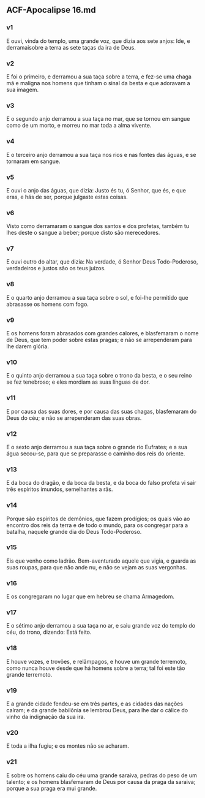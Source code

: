 ## ACF-Apocalipse 16.md
### v1
 E ouvi, vinda do templo, uma grande voz, que dizia aos sete anjos: Ide, e derramaisobre a terra as sete taças da ira de Deus.
### v2
 E foi o primeiro, e derramou a sua taça sobre a terra, e fez-se uma chaga má e maligna nos homens que tinham o sinal da besta e que adoravam a sua imagem.
### v3
 E o segundo anjo derramou a sua taça no mar, que se tornou em sangue como de um morto, e morreu no mar toda a alma vivente.
### v4
 E o terceiro anjo derramou a sua taça nos rios e nas fontes das águas, e se tornaram em sangue.
### v5
 E ouvi o anjo das águas, que dizia: Justo és tu, ó Senhor, que és, e que eras, e hás de ser, porque julgaste estas coisas.
### v6
 Visto como derramaram o sangue dos santos e dos profetas, também tu lhes deste o sangue a beber; porque disto são merecedores.
### v7
 E ouvi outro do altar, que dizia: Na verdade, ó Senhor Deus Todo-Poderoso, verdadeiros e justos são os teus juízos.
### v8
 E o quarto anjo derramou a sua taça sobre o sol, e foi-lhe permitido que abrasasse os homens com fogo.
### v9
 E os homens foram abrasados com grandes calores, e blasfemaram o nome de Deus, que tem poder sobre estas pragas; e não se arrependeram para lhe darem glória.
### v10
 E o quinto anjo derramou a sua taça sobre o trono da besta, e o seu reino se fez tenebroso; e eles mordiam as suas línguas de dor.
### v11
 E por causa das suas dores, e por causa das suas chagas, blasfemaram do Deus do céu; e não se arrependeram das suas obras.
### v12
 E o sexto anjo derramou a sua taça sobre o grande rio Eufrates; e a sua água secou-se, para que se preparasse o caminho dos reis do oriente.
### v13
 E da boca do dragão, e da boca da besta, e da boca do falso profeta vi sair três espíritos imundos, semelhantes a rãs.
### v14
 Porque são espíritos de demônios, que fazem prodígios; os quais vão ao encontro dos reis da terra e de todo o mundo, para os congregar para a batalha, naquele grande dia do Deus Todo-Poderoso.
### v15
 Eis que venho como ladrão. Bem-aventurado aquele que vigia, e guarda as suas roupas, para que não ande nu, e não se vejam as suas vergonhas.
### v16
 E os congregaram no lugar que em hebreu se chama Armagedom.
### v17
 E o sétimo anjo derramou a sua taça no ar, e saiu grande voz do templo do céu, do trono, dizendo: Está feito.
### v18
 E houve vozes, e trovões, e relâmpagos, e houve um grande terremoto, como nunca houve desde que há homens sobre a terra; tal foi este tão grande terremoto.
### v19
 E a grande cidade fendeu-se em três partes, e as cidades das nações caíram; e da grande babilônia se lembrou Deus, para lhe dar o cálice do vinho da indignação da sua ira.
### v20
 E toda a ilha fugiu; e os montes não se acharam.
### v21
 E sobre os homens caiu do céu uma grande saraiva, pedras do peso de um talento; e os homens blasfemaram de Deus por causa da praga da saraiva; porque a sua praga era mui grande.
